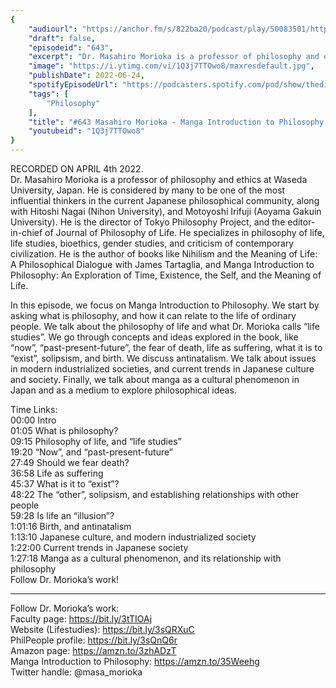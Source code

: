 ```yaml
---
{
	"audiourl": "https://anchor.fm/s/822ba20/podcast/play/50083501/https%3A%2F%2Fd3ctxlq1ktw2nl.cloudfront.net%2Fstaging%2F2022-3-4%2F272bd598-209b-cdf2-abd8-234204a3ed66.m4a",
	"draft": false,
	"episodeid": "643",
	"excerpt": "Dr. Masahiro Morioka is a professor of philosophy and ethics at Waseda University, Japan. He is considered by many to be one of the most influential thinkers in the current Japanese philosophical community, along with Hitoshi Nagai (Nihon University), and Motoyoshi Irifuji  (Aoyama Gakuin University). He is the director of Tokyo Philosophy Project, and the editor-in-chief of Journal of Philosophy of Life. He specializes in philosophy of life, life studies, bioethics, gender studies, and criticism of contemporary civilization. He is the author of books like Nihilism and the Meaning of Life: A Philosophical Dialogue with James Tartaglia, and Manga Introduction to Philosophy: An Exploration of Time, Existence, the Self, and the Meaning of Life.",
	"image": "https://i.ytimg.com/vi/1Q3j7TTOwo8/maxresdefault.jpg",
	"publishDate": 2022-06-24,
	"spotifyEpisodeUrl": "https://podcasters.spotify.com/pod/show/thedissenter/episodes/643-Masahiro-Morioka---Manga-Introduction-to-Philosophy-Life--Death--Time--and-the-Meaning-of-Life-e1gmu7d",
	"tags": [
		"Philosophy"
	],
	"title": "#643 Masahiro Morioka - Manga Introduction to Philosophy; Life, Death, Time, and the Meaning of Life",
	"youtubeid": "1Q3j7TTOwo8"
}
---
```

RECORDED ON APRIL 4th 2022.  
Dr. Masahiro Morioka is a professor of philosophy and ethics at Waseda University, Japan. He is considered by many to be one of the most influential thinkers in the current Japanese philosophical community, along with Hitoshi Nagai (Nihon University), and Motoyoshi Irifuji  (Aoyama Gakuin University). He is the director of Tokyo Philosophy Project, and the editor-in-chief of Journal of Philosophy of Life. He specializes in philosophy of life, life studies, bioethics, gender studies, and criticism of contemporary civilization. He is the author of books like Nihilism and the Meaning of Life: A Philosophical Dialogue with James Tartaglia, and Manga Introduction to Philosophy: An Exploration of Time, Existence, the Self, and the Meaning of Life.

In this episode, we focus on Manga Introduction to Philosophy. We start by asking what is philosophy, and how it can relate to the life of ordinary people. We talk about the philosophy of life and what Dr. Morioka calls “life studies”. We go through concepts and ideas explored in the book, like “now”, “past-present-future”, the fear of death, life as suffering, what it is to “exist”, solipsism, and birth. We discuss antinatalism. We talk about issues in modern industrialized societies, and current trends in Japanese culture and society. Finally, we talk about manga as a cultural phenomenon in Japan and as a medium to explore philosophical ideas.

Time Links:  
<time>00:00</time> Intro  
<time>01:05</time> What is philosophy?  
<time>09:15</time> Philosophy of life, and “life studies”  
<time>19:20</time> “Now”, and “past-present-future”  
<time>27:49</time> Should we fear death?  
<time>36:58</time> Life as suffering  
<time>45:37</time> What is it to “exist”?  
<time>48:22</time> The “other”, solipsism, and establishing relationships with other people  
<time>59:28</time> Is life an “illusion”?  
<time>1:01:16</time> Birth, and antinatalism  
<time>1:13:10</time> Japanese culture, and modern industrialized society  
<time>1:22:00</time> Current trends in Japanese society  
<time>1:27:18</time> Manga as a cultural phenomenon, and its relationship with philosophy  
  Follow Dr. Morioka’s work!

---

Follow Dr. Morioka’s work:  
Faculty page: https://bit.ly/3tTIOAj  
Website (Lifestudies): https://bit.ly/3sQRXuC  
PhilPeople profile: https://bit.ly/3sQnQ6r  
Amazon page: https://amzn.to/3zhADzT  
Manga Introduction to Philosophy: https://amzn.to/35Weehg  
Twitter handle: @masa_morioka
